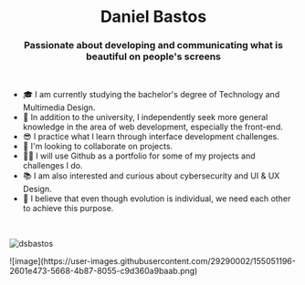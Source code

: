 
<h1 align="center">Daniel Bastos</h1>
<h3 align="center">Passionate about developing and communicating what is beautiful on people's screens</h3>
<br>

- 🎓 I am currently studying the bachelor's degree of Technology and Multimedia Design.
- 🔭 In addition to the university, I independently seek more general knowledge in the area of ​​web development, especially the front-end. 
- 😎 I practice what I learn through interface development challenges.
- 🤝 I'm looking to collaborate on projects.
- 👨‍💻 I will use Github as a portfolio for some of my projects and challenges I do. 
- 📚 I am also interested and curious about cybersecurity and UI & UX Design.
- 💭 I believe that even though evolution is individual, we need each other to achieve this purpose.

<br>
<p><img align="center" src="https://github-readme-stats.vercel.app/api/top-langs?username=dsbastos&show_icons=true&locale=en&layout=compact&theme=radical" alt="dsbastos" /></p> ![image](https://user-images.githubusercontent.com/29290002/155051196-2601e473-5668-4b87-8055-c9d360a9baab.png)

